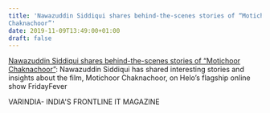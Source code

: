```yaml
---
title: 'Nawazuddin Siddiqui shares behind-the-scenes stories of “Motichoor
Chaknachoor”'
date: 2019-11-09T13:49:00+01:00
draft: false
---
```


[Nawazuddin Siddiqui shares behind-the-scenes stories of “Motichoor Chaknachoor”](https://varindia.com/news/nawazuddin-siddiqui-shares-behindthescenes-stories-of-motichoor-chaknachoor#.Xca1w3XVxHY.blogger): Nawazuddin Siddiqui has shared interesting stories and insights about the film, Motichoor Chaknachoor, on Helo’s flagship online show FridayFever  
  
VARINDIA- INDIA'S FRONTLINE IT MAGAZINE
